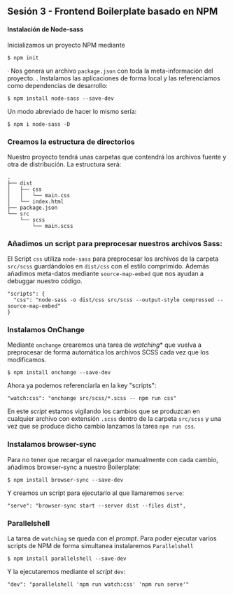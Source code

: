 ## Sesión 3 - Frontend Boilerplate basado en NPM

#### Instalación de Node-sass
Inicializamos un proyecto NPM mediante

```
$ npm init
```

· Nos genera un archivo `package.json` con toda la meta-información del proyecto.
. Instalamos las aplicaciones de forma local y las referenciamos como dependencias de desarrollo:

```
$ npm install node-sass --save-dev
```

Un modo abreviado de hacer lo mismo sería:

```
$ npm i node-sass -D
```

### Creamos la estructura de directorios
Nuestro proyecto tendrá unas carpetas que contendrá los archivos fuente y otra de distribución. La estructura será:

```
.
├── dist
│   ├── css
│   │   └── main.css
│   └── index.html
├── package.json
└── src
    └── scss
        └── main.scss
```


### Añadimos un script para preprocesar nuestros archivos Sass:
El Script `css` utiliza `node-sass` para preprocesar los archivos de la carpeta `src/scss` guardándolos en `dist/css` con el estilo comprimido. Además añadimos meta-datos mediante `source-map-embed` que nos ayudan a debuggar nuestro código.

```
"scripts": {
  "css": "node-sass -o dist/css src/scss --output-style compressed --source-map-embed"
}
```

### Instalamos OnChange
Mediante `onchange` crearemos una tarea de *watching** que vuelva a preprocesar de forma automática los archivos SCSS cada vez que los modificamos.

```
$ npm install onchange --save-dev
```

Ahora ya podemos referenciarla en la key "scripts":

```
"watch:css": "onchange src/scss/*.scss -- npm run css"
```

En este *script* estamos vigilando los cambios que se produzcan en cualquier archivo con extensión `.scss` dentro de la carpeta `src/scss` y una vez que se produce dicho cambio lanzamos la tarea `npm run css`.

### Instalamos browser-sync
Para no tener que recargar el navegador manualmente con cada cambio, añadimos browser-sync a nuestro Boilerplate:

```
$ npm install browser-sync --save-dev
```

Y creamos un script para ejecutarlo al que llamaremos `serve`:

```
"serve": "browser-sync start --server dist --files dist",
```

### Parallelshell
La tarea de `watching` se queda con el *prompt*. Para poder ejecutar varios scripts de NPM de forma simultanea instalaremos `Parallelshell`

```
$ npm install parallelshell --save-dev
```

Y la ejecutaremos mediante el *script* `dev`:

```
"dev": "parallelshell 'npm run watch:css' 'npm run serve'"
```
